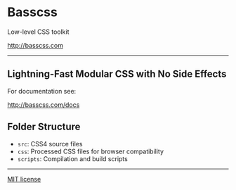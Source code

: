# Basscss

Low-level CSS toolkit

http://basscss.com

---

## Lightning-Fast Modular CSS with No Side Effects

For documentation see:

http://basscss.com/docs


## Folder Structure
- `src`: CSS4 source files
- `css`: Processed CSS files for browser compatibility
- `scripts`: Compilation and build scripts

---

[MIT license](http://opensource.org/licenses/MIT)

